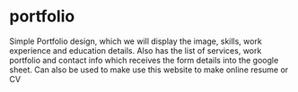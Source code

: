 # portfolio
Simple Portfolio design, which we will display the image, skills, work experience and education details. Also has the list of services, work portfolio and contact info which receives the form details into the google sheet. Can also be used to make use this website to make online resume or CV
